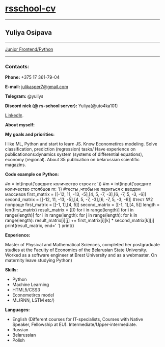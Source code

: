 # [rsschool-cv](https://docs.rs.school/#/rs-app-tasks)
***
## Yuliya Osipava
***
[Junior Frontend/Python](https://pages.github.com/)

---
### Contacts:

**Phone:** +375 17 361-79-04

**E-mail:** julikasper7@gmail.com

**Telegram:** @yuliys

**Discord nick (@ rs-school server):** Yuliya(@uto4ka101) 

[LinkedIn](https://pages.github.com/).

**About myself:**


**My goals and priorities:**

I like ML, Python and start to learn JS.
Know Econometircs modeling. Solve classification, prediction (regression) tasks/
Have experience on publicationons:dynamics system (systems of differential equations), economy (regional). About 35 publication on belarussian scientific magazins.

**Code example on Python:**

#n = int(input('введите количество строк n:  '))
#m = int(input('введите количество столбцов m:  '))
#тесты ,чтобы не париться с вводом массивов
first_matrix = [[-12, 11, -13, -5],[4, 5, -7, -3],[6, -7, 5, -3, -6]]
second_matrix  = [[-12, 11, -13, -5],[4, 5, -7, -3],[6, -7, 5, -3, -6]]
#тест №2 попроще
first_matrix = [[-1, 1],[4, 5]]
second_matrix  = [[-1, 1],[4, 5]]
length = len(first_matrix)
result_matrix = [[0 for i in range(length)] for i in range(length)]
for i in range(length):
  for j in range(length):
    for k in range(length):
       result_matrix[i][j] += first_matrix[i][k] * second_matrix[k][j]
print(result_matrix, end=' ')
print()

**Experience:**

Master of Physical and Mathematical Sciences, completed her postgraduate studies at the Faculty of Economics of the Belarusian State University.
Worked as a software engineer at Brest University and as a webmaster.
On maternity leave studying Python)

**Skills:**
- Python
- Machine Learning
- HTML5/CSS3
- Econometircs model
- ML(RNN, LSTM etc/)

**Languages:**
- English (Different courses for IT-specialists, Courses with Native Speaker, Fellowship at EU). Intermediate/Upper-intermediate.
- Russian
- Belarussian
- Polish
